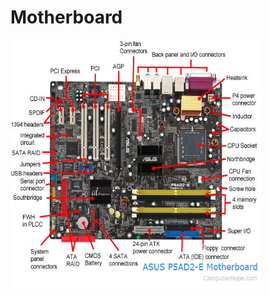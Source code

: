 # Motherboard



<img src="https://github.com/Chogue7809/Computer-Architecture/blob/main/images/motherboard.jpg" width="400" height="400">  
